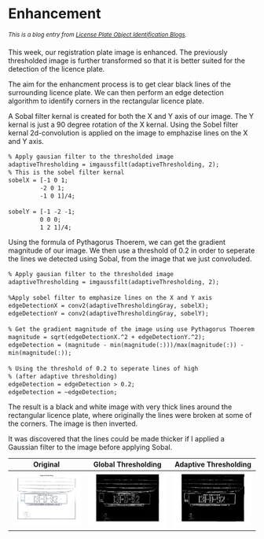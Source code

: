 **Enhancement**
========================
<sup>*This is a blog entry from [License Plate Object Identification Blogs](./README.md).*</sup>

This week, our registration plate image is enhanced. The previously thresholded image is further transformed so that it is better suited for the detection of the licence plate.

The aim for the enhancment process is to get clear black lines of the surrounding licence plate. We can then perform an edge detection algorithm to identify corners in the rectangular licence plate. 

A Sobal filter kernal is created for both the X and Y axis of our image. The Y kernal is just a 90 degree rotation of the X kernal.
Using the Sobel filter kernal 2d-convolution is applied on the image to emphazise lines on the X and Y axis.

```
% Apply gausian filter to the thresholded image
adaptiveThresholding = imgaussfilt(adaptiveThresholding, 2);
% This is the sobel filter kernal
sobelX = [-1 0 1;
         -2 0 1;
         -1 0 1]/4;
     
sobelY = [-1 -2 -1;
         0 0 0;
         1 2 1]/4;
```
         
Using the formula of Pythagorus Thoerem, we can get the gradient magnitude of our image. We then use a threshold of 0.2 in order to seperate the lines we detected using Sobal, from the image that we just convoluded. 

```
% Apply gausian filter to the thresholded image
adaptiveThresholding = imgaussfilt(adaptiveThresholding, 2);

%Apply sobel filter to emphasize lines on the X and Y axis
edgeDetectionX = conv2(adaptiveThresholdingGray, sobelX);
edgeDetectionY = conv2(adaptiveThresholdingGray, sobelY);

% Get the gradient magnitude of the image using use Pythagorus Thoerem
magnitude = sqrt(edgeDetectionX.^2 + edgeDetectionY.^2);
edgeDetection = (magnitude - min(magnitude(:)))/max(magnitude(:)) - min(magnitude(:));

% Using the threshold of 0.2 to seperate lines of high 
% (after adaptive thresholding)
edgeDetection = edgeDetection > 0.2;
edgeDetection = ~edgeDetection;
```

The result is a black and white image with very thick lines around the rectangular licence plate, where originally the lines were broken at some of the corners. The image is then inverted.


It was discovered that the lines could be made thicker if I applied a Gaussian filter to the image before applying Sobal.

| Original | Global Thresholding | Adaptive Thresholding |
| :---: |:---:| :---:|
| ![Global Thresholding](./img/week2-adaptive-thresholding.jpg) | ![Sobal without Gaussian](./img/week3-sobel-without-gaus.jpg) |![Sobal with Gaussian](./img/week3-sobel-with-gaus.jpg) |
